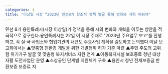 ```yaml
---
categories: i
title: "이상일 시장 “2023년 민선8기 창조적 정책 발굴 통해 변화와 개혁 이뤄야"
---
```

민선 8기 용인특례시(시장 이상일)가 정책을 통해 시의 변화와 개혁을 이루는 방안을 적극적으로 강구한다.용인특례시는 22일 이 시장 주재로 &#39;2023년 주요업무 보고&#39;를 진행하고, 각 실·국·사업소와 협업기관의 내년도 주요사업 계획을 검토하고 논의했다.이날 보고회에서는 ▲맞춤형 친환경 개발을 위한 개발행위 허가 기준 마련 ▲주민 주도의 고위험 위기가구 발굴 및 맞춤형 복지서비스 지원 연계 ▲아동복지시설 보호종료 청년 대상 자활 도전사업단 운영 ▲소상공인 단계별 지원체계 구축 ▲용인시 청년 전세보증금 반환보증 보증료 지